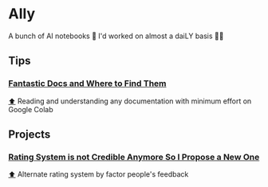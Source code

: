 # AIly
A bunch of AI notebooks 🤖 I'd worked on almost a daiLY basis 👨‍💻

## Tips

### [Fantastic Docs and Where to Find Them](tips/Fantastic_Docs_and_Where_to_Find_Them.ipynb)

[⬆](#aily) Reading and understanding any documentation with minimum effort on Google Colab

## Projects

### [Rating System is not Credible Anymore So I Propose a New One](projects/Rating_System_is_not_Credible_Anymore_So_I_Propose_a_New_One.ipynb)

[⬆](#aily) Alternate rating system by factor people's feedback
